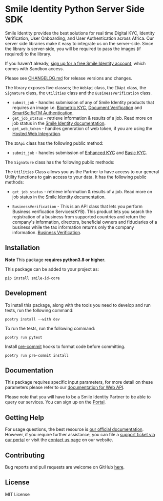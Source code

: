 # Smile Identity Python Server Side SDK

Smile Identity provides the best solutions for real time Digital KYC, Identity Verification, User Onboarding, and User Authentication across Africa. Our server side libraries make it easy to integrate us on the server-side. Since the library is server-side, you will be required to pass the images (if required) to the library.

If you haven’t already, [sign up for a free Smile Identity account](https://usesmileid.com/talk-to-an-expert), which comes with Sandbox access.

Please see [CHANGELOG.md](CHANGELOG.md) for release versions and changes.

The library exposes five classes; the `WebApi` class, the `IDApi` class, the `Signature` class, the `Utilities` class and the `BusinessVerification` class.

- `submit_job` - handles submission of any of Smile Identity products that requires an image i.e. [Biometric KYC](https://docs.usesmileid.com/products/biometric-kyc), [Document Verification](https://docs.usesmileid.com/products/document-verification) and [SmartSelfieTM Authentication](https://docs.usesmileid.com/products/biometric-authentication).
- `get_job_status` - retrieve information & results of a job. Read more on job status in the [Smile Identity documentation](https://docs.usesmileid.com/further-reading/job-status).
- `get_web_token` - handles generation of web token, if you are using the [Hosted Web Integration](https://docs.usesmileid.com/web-mobile-web/web-integration-beta).

The `IDApi` class has the following public method:

- `submit_job` - handles submission of [Enhanced KYC](https://docs.usesmileid.com/products/identity-lookup) and [Basic KYC](https://docs.usesmileid.com/products/id-verification).

The `Signature` class has the following public methods:

The `Utilities` Class allows you as the Partner to have access to our general Utility functions to gain access to your data. It has the following public methods:

- `get_job_status` - retrieve information & results of a job. Read more on job status in the [Smile Identity documentation](https://docs.usesmileid.com/further-reading/job-status).

- `BusinessVerification` - This is an API class that lets you perform Business verification Services(KYB). This product lets you search the registration of a business from supported countries and return the company's information, directors, beneficial owners and fiduciaries of a business while the tax information returns only the company information.
[Business Verification](https://docs.usesmileid.com/products/for-businesses-kyb/business-verification).

## Installation

**Note** This package **requires python3.8 or higher**.

This package can be added to your project as:

```shell
pip install smile-id-core
```

## Development

To install this package, along with the tools you need to develop and run tests, run the following command:

```shell
poetry install --with dev
```

To run the tests, run the following command:

```shell
poetry run pytest
```

Install [pre-commit](https://pre-commit.com/) hooks to format code before committing.

```shell
poetry run pre-commit install
```

## Documentation

This package requires specific input parameters, for more detail on these parameters please refer to our [documentation for Web API](https://docs.usesmileid.com/server-to-server/python).

Please note that you will have to be a Smile Identity Partner to be able to query our services. You can sign up on the [Portal](https://portal.usesmileid.com/signup).

## Getting Help

For usage questions, the best resource is [our official documentation](https://docs.usesmileid.com). However, if you require further assistance, you can file a [support ticket via our portal](https://portal.usesmileid.com/partner/support/tickets) or visit the [contact us page](https://usesmileid.com/company/contact-us) on our website.

## Contributing

Bug reports and pull requests are welcome on GitHub [here](https://github.com/smileidentity/smile-identity-core-python-3/).


## License

MIT License
